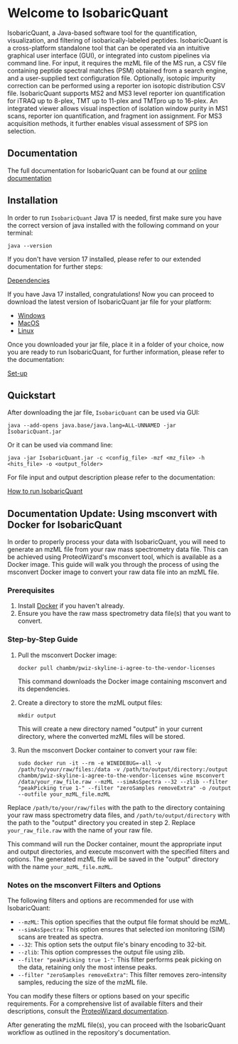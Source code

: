# Welcome to IsobaricQuant


IsobaricQuant, a Java-based software tool for the quantification, visualization, and filtering of isobarically-labeled peptides. IsobaricQuant is a cross-platform standalone tool that can be operated via an intuitive graphical user interface (GUI), or integrated into custom pipelines via command line. For input, it requires the mzML file of the MS run, a CSV file containing peptide spectral matches (PSM) obtained from a search engine, and a user-supplied text configuration file. Optionally, isotopic impurity correction can be performed using a reporter ion isotopic distribution CSV file. IsobaricQuant supports MS2 and MS3 level reporter ion quantification for iTRAQ up to 8-plex, TMT up to 11-plex and TMTpro up to 16-plex. An integrated viewer allows visual inspection of isolation window purity in MS1 scans, reporter ion quantification, and fragment ion assignment. For MS3 acquisition methods, it further enables visual assessment of SPS ion selection.

## Documentation

The full documentation for IsobaricQuant can be found at our [online documentation](https://isobaricquant.readthedocs.io/en/latest/)

## Installation

In order to run ``IsobaricQuant`` Java 17 is needed, first make sure you have the correct version of java installed with the following command on your terminal:

    java --version

If you don't have version 17 installed, please refer to our extended documentation for further steps:

[Dependencies](https://isobaricquant.readthedocs.io/en/latest/#dependencies)

If you have Java 17 installed, congratulations! Now you can proceed to download the latest version of IsobaricQuant jar file for your platform:
- [Windows](https://github.com/Villen-Lab/isobaricquant/releases/download/v1.0.1/IsobaricQuant_WIN.jar)
- [MacOS](https://github.com/Villen-Lab/isobaricquant/releases/download/v1.0.1/IsobaricQuant_MACOS.jar)
- [Linux](https://github.com/Villen-Lab/isobaricquant/releases/download/v1.0.1/IsobaricQuant_LINUX.jar)

Once you downloaded your jar file, place it in a folder of your choice, now you are ready to run IsobaricQuant, for further information, please refer to the documentation:

[Set-up](https://isobaricquant.readthedocs.io/en/latest/#installation)

## Quickstart

After downloading the jar file, ``IsobaricQuant`` can be used via GUI: 
    
    java --add-opens java.base/java.lang=ALL-UNNAMED -jar IsobaricQuant.jar

Or it can be used via command line:

    java -jar IsobaricQuant.jar -c <config_file> -mzf <mz_file> -h <hits_file> -o <output_folder>

For file input and output description please refer to the documentation:

[How to run IsobaricQuant](https://isobaricquant.readthedocs.io/en/latest/#how-to-run-isobaricquant)

## Documentation Update: Using msconvert with Docker for IsobaricQuant

In order to properly process your data with IsobaricQuant, you will need to generate an mzML file from your raw mass spectrometry data file. This can be achieved using ProteoWizard's msconvert tool, which is available as a Docker image. This guide will walk you through the process of using the msconvert Docker image to convert your raw data file into an mzML file.

### Prerequisites

1. Install [Docker](https://docs.docker.com/get-docker/) if you haven't already.
2. Ensure you have the raw mass spectrometry data file(s) that you want to convert.

### Step-by-Step Guide

1. Pull the msconvert Docker image:
    ```
    docker pull chambm/pwiz-skyline-i-agree-to-the-vendor-licenses
    ```
    This command downloads the Docker image containing msconvert and its dependencies.

2. Create a directory to store the mzML output files:
    ```
    mkdir output
    ```
    
    This will create a new directory named "output" in your current directory, where the converted mzML files will be stored.

3. Run the msconvert Docker container to convert your raw file:
    ```
    sudo docker run -it --rm -e WINEDEBUG=-all -v /path/to/your/raw/files:/data -v /path/to/output/directory:/output chambm/pwiz-skyline-i-agree-to-the-vendor-licenses wine msconvert /data/your_raw_file.raw --mzML --simAsSpectra --32 --zlib --filter "peakPicking true 1-" --filter "zeroSamples removeExtra" -o /output --outfile your_mzML_file.mzML
    ```

Replace `/path/to/your/raw/files` with the path to the directory containing your raw mass spectrometry data files, and `/path/to/output/directory` with the path to the "output" directory you created in step 2. Replace `your_raw_file.raw` with the name of your raw file.

This command will run the Docker container, mount the appropriate input and output directories, and execute msconvert with the specified filters and options. The generated mzML file will be saved in the "output" directory with the name `your_mzML_file.mzML`.

### Notes on the msconvert Filters and Options

The following filters and options are recommended for use with IsobaricQuant:

- `--mzML`: This option specifies that the output file format should be mzML.
- `--simAsSpectra`: This option ensures that selected ion monitoring (SIM) scans are treated as spectra.
- `--32`: This option sets the output file's binary encoding to 32-bit.
- `--zlib`: This option compresses the output file using zlib.
- `--filter "peakPicking true 1-"`: This filter performs peak picking on the data, retaining only the most intense peaks.
- `--filter "zeroSamples removeExtra"`: This filter removes zero-intensity samples, reducing the size of the mzML file.

You can modify these filters or options based on your specific requirements. For a comprehensive list of available filters and their descriptions, consult the [ProteoWizard documentation](http://proteowizard.sourceforge.net/tools/filters.html).

After generating the mzML file(s), you can proceed with the IsobaricQuant workflow as outlined in the repository's documentation.




    